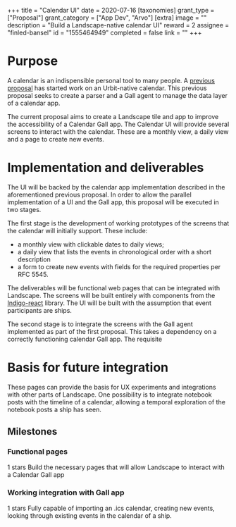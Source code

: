+++
title = "Calendar UI"
date = 2020-07-16
[taxonomies]
grant_type = ["Proposal"]
grant_category = ["App Dev", "Arvo"]
[extra]
image = ""
description = "Build a Landscape-native calendar UI"
reward = 2
assignee = "finled-bansel"
id = "1555464949"
completed = false
link = ""
+++

# Purpose

A calendar is an indispensible personal tool to many people. A [previous proposal](https://grants.urbit.org/proposals/1851255517) has started work on an Urbit-native calendar. This previous proposal seeks to create a parser and a Gall agent to manage the data layer of a calendar app.

The current proposal aims to create a Landscape tile and app to improve the accessibility of a Calendar Gall app. The Calendar UI will provide several screens to interact with the calendar. These are a monthly view, a daily view and a page to create new events.

# Implementation and deliverables

The UI will be backed by the calendar app implementation described in the aforementioned previous proposal. In order to allow the parallel implementation of a UI and the Gall app, this proposal will be executed in two stages.

The first stage is the development of working prototypes of the screens that the calendar will initially support. These include:

- a monthly view with clickable dates to daily views;
- a daily view that lists the events in chronological order with a short description
- a form to create new events with fields for the required properties per RFC 5545.

The deliverables will be functional web pages that can be integrated with Landscape. The screens will be built entirely with components from the [Indigo-react](https://github.com/urbit/indigo-react) library.
The UI will be built with the assumption that event participants are ships.

The second stage is to integrate the screens with the Gall agent implemented as part of the first proposal. This takes a dependency on a correctly functioning calendar Gall app. The requisite

# Basis for future integration

These pages can provide the basis for UX experiments and integrations with other parts of Landscape. One possibility is to integrate notebook posts with the timeline of a calendar, allowing a temporal exploration of the notebook posts a ship has seen.

## Milestones

### Functional pages

1 stars
Build the necessary pages that will allow Landscape to interact with a Calendar Gall app

### Working integration with Gall app

1 stars
Fully capable of importing an .ics calendar, creating new events, looking through existing events in the calendar of a ship.
